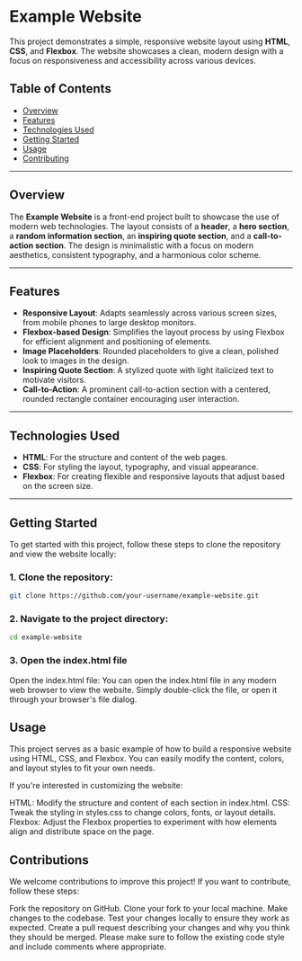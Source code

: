 # Example Website

This project demonstrates a simple, responsive website layout using **HTML**, **CSS**, and **Flexbox**. The website showcases a clean, modern design with a focus on responsiveness and accessibility across various devices.

## Table of Contents

- [Overview](#overview)
- [Features](#features)
- [Technologies Used](#technologies-used)
- [Getting Started](#getting-started)
- [Usage](#usage)
- [Contributing](#contributing)

---

## Overview

The **Example Website** is a front-end project built to showcase the use of modern web technologies. The layout consists of a **header**, a **hero section**, a **random information section**, an **inspiring quote section**, and a **call-to-action section**. The design is minimalistic with a focus on modern aesthetics, consistent typography, and a harmonious color scheme.

---

## Features

- **Responsive Layout**: Adapts seamlessly across various screen sizes, from mobile phones to large desktop monitors.
- **Flexbox-based Design**: Simplifies the layout process by using Flexbox for efficient alignment and positioning of elements.
- **Image Placeholders**: Rounded placeholders to give a clean, polished look to images in the design.
- **Inspiring Quote Section**: A stylized quote with light italicized text to motivate visitors.
- **Call-to-Action**: A prominent call-to-action section with a centered, rounded rectangle container encouraging user interaction.

---

## Technologies Used

- **HTML**: For the structure and content of the web pages.
- **CSS**: For styling the layout, typography, and visual appearance.
- **Flexbox**: For creating flexible and responsive layouts that adjust based on the screen size.

---

## Getting Started

To get started with this project, follow these steps to clone the repository and view the website locally:

### 1. Clone the repository:

```bash
git clone https://github.com/your-username/example-website.git
```
### 2. Navigate to the project directory:

```bash
cd example-website
```

### 3. Open the index.html file
Open the index.html file:
You can open the index.html file in any modern web browser to view the website. Simply double-click the file, or open it through your browser's file dialog.

## Usage
This project serves as a basic example of how to build a responsive website using HTML, CSS, and Flexbox. You can easily modify the content, colors, and layout styles to fit your own needs.

If you're interested in customizing the website:

HTML: Modify the structure and content of each section in index.html.
CSS: Tweak the styling in styles.css to change colors, fonts, or layout details.
Flexbox: Adjust the Flexbox properties to experiment with how elements align and distribute space on the page.

## Contributions
We welcome contributions to improve this project! If you want to contribute, follow these steps:

Fork the repository on GitHub.
Clone your fork to your local machine.
Make changes to the codebase.
Test your changes locally to ensure they work as expected.
Create a pull request describing your changes and why you think they should be merged.
Please make sure to follow the existing code style and include comments where appropriate.



